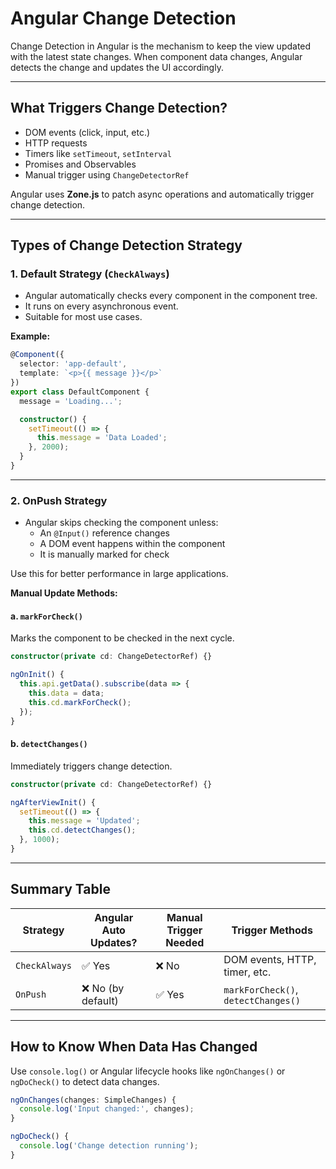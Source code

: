# Angular Change Detection
Change Detection in Angular is the mechanism to keep the view updated with the latest state changes. When component data changes, Angular detects the change and updates the UI accordingly.

---

## What Triggers Change Detection?
- DOM events (click, input, etc.)
- HTTP requests
- Timers like `setTimeout`, `setInterval`
- Promises and Observables
- Manual trigger using `ChangeDetectorRef`

Angular uses **Zone.js** to patch async operations and automatically trigger change detection.

---

## Types of Change Detection Strategy

### 1. Default Strategy (`CheckAlways`)
- Angular automatically checks every component in the component tree.
- It runs on every asynchronous event.
- Suitable for most use cases.

**Example:**
```ts
@Component({
  selector: 'app-default',
  template: `<p>{{ message }}</p>`
})
export class DefaultComponent {
  message = 'Loading...';

  constructor() {
    setTimeout(() => {
      this.message = 'Data Loaded';
    }, 2000);
  }
}
```

---

### 2. OnPush Strategy
- Angular skips checking the component unless:
  - An `@Input()` reference changes
  - A DOM event happens within the component
  - It is manually marked for check

Use this for better performance in large applications.

**Manual Update Methods:**

#### a. `markForCheck()`
Marks the component to be checked in the next cycle.
```ts
constructor(private cd: ChangeDetectorRef) {}

ngOnInit() {
  this.api.getData().subscribe(data => {
    this.data = data;
    this.cd.markForCheck();
  });
}
```

#### b. `detectChanges()`
Immediately triggers change detection.
```ts
constructor(private cd: ChangeDetectorRef) {}

ngAfterViewInit() {
  setTimeout(() => {
    this.message = 'Updated';
    this.cd.detectChanges();
  }, 1000);
}
```

---

## Summary Table

| Strategy     | Angular Auto Updates? | Manual Trigger Needed | Trigger Methods                   |
|--------------|------------------------|------------------------|------------------------------------|
| `CheckAlways`| ✅ Yes                | ❌ No                  | DOM events, HTTP, timer, etc.      |
| `OnPush`     | ❌ No (by default)     | ✅ Yes                 | `markForCheck()`, `detectChanges()`|

---

## How to Know When Data Has Changed
Use `console.log()` or Angular lifecycle hooks like `ngOnChanges()` or `ngDoCheck()` to detect data changes.

```ts
ngOnChanges(changes: SimpleChanges) {
  console.log('Input changed:', changes);
}

ngDoCheck() {
  console.log('Change detection running');
}
```

